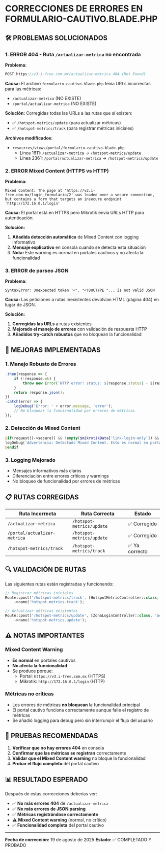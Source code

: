 # CORRECCIONES DE ERRORES EN FORMULARIO-CAUTIVO.BLADE.PHP

## 🛠️ PROBLEMAS SOLUCIONADOS

### 1. **ERROR 404 - Ruta `/actualizar-metrica` no encontrada**

**Problema:**
```javascript
POST https://v3.i-free.com.mx/actualizar-metrica 404 (Not Found)
```

**Causa:**
El archivo `formulario-cautivo.blade.php` tenía URLs incorrectas para las métricas:
- `/actualizar-metrica` (NO EXISTE)
- `/portal/actualizar-metrica` (NO EXISTE)

**Solución:**
Corregidas todas las URLs a las rutas que sí existen:
- ✅ `/hotspot-metrics/update` (para actualizar métricas)
- ✅ `/hotspot-metrics/track` (para registrar métricas iniciales)

**Archivos modificados:**
- `resources/views/portal/formulario-cautivo.blade.php`
  - Línea 1611: `/actualizar-metrica` → `/hotspot-metrics/update`
  - Línea 2361: `/portal/actualizar-metrica` → `/hotspot-metrics/update`

### 2. **ERROR Mixed Content (HTTPS vs HTTP)**

**Problema:**
```
Mixed Content: The page at 'https://v3.i-free.com.mx/login_formulario/2' was loaded over a secure connection,
but contains a form that targets an insecure endpoint 'http://172.16.0.1/login'
```

**Causa:**
El portal está en HTTPS pero Mikrotik envía URLs HTTP para autenticación.

**Solución:**
1. **Añadida detección automática** de Mixed Content con logging informativo
2. **Mensaje explicativo** en consola cuando se detecta esta situación
3. **Nota:** Este warning es normal en portales cautivos y no afecta la funcionalidad

### 3. **ERROR de parseo JSON**

**Problema:**
```
SyntaxError: Unexpected token '<', "<!DOCTYPE "... is not valid JSON
```

**Causa:**
Las peticiones a rutas inexistentes devolvían HTML (página 404) en lugar de JSON.

**Solución:**
1. **Corregidas las URLs** a rutas existentes
2. **Mejorado el manejo de errores** con validación de respuesta HTTP
3. **Añadidos try-catch robustos** que no bloquean la funcionalidad

## 🚀 MEJORAS IMPLEMENTADAS

### **1. Manejo Robusto de Errores**
```javascript
.then(response => {
    if (!response.ok) {
        throw new Error(`HTTP error! status: ${response.status} - ${response.statusText}`);
    }
    return response.json();
})
.catch(error => {
    logDebug('Error: ' + error.message, 'error');
    // No bloquear la funcionalidad por errores de métricas
});
```

### **2. Detección de Mixed Content**
```php
@if(request()->secure() && !empty($mikrotikData['link-login-only']) && strpos($mikrotikData['link-login-only'], 'http:') === 0)
logDebug('Advertencia: Detectado Mixed Content. Esto es normal en portales cautivos.', 'warn');
@endif
```

### **3. Logging Mejorado**
- Mensajes informativos más claros
- Diferenciación entre errores críticos y warnings
- No bloqueo de funcionalidad por errores de métricas

## 📋 RUTAS CORREGIDAS

| Ruta Incorrecta | Ruta Correcta | Estado |
|----------------|---------------|---------|
| `/actualizar-metrica` | `/hotspot-metrics/update` | ✅ Corregido |
| `/portal/actualizar-metrica` | `/hotspot-metrics/update` | ✅ Corregido |
| `/hotspot-metrics/track` | `/hotspot-metrics/track` | ✅ Ya correcto |

## 🔍 VALIDACIÓN DE RUTAS

Las siguientes rutas están registradas y funcionando:

```php
// Registrar métricas iniciales
Route::post('/hotspot-metrics/track', [HotspotMetricController::class, 'track'])
    ->name('hotspot-metrics.track');

// Actualizar métricas existentes
Route::post('/hotspot-metrics/update', [ZonaLoginController::class, 'actualizarMetrica'])
    ->name('hotspot-metrics.update');
```

## ⚠️ NOTAS IMPORTANTES

### **Mixed Content Warning**
- **Es normal** en portales cautivos
- **No afecta la funcionalidad**
- Se produce porque:
  - Portal: `https://v3.i-free.com.mx` (HTTPS)
  - Mikrotik: `http://172.16.0.1/login` (HTTP)

### **Métricas no críticas**
- Los errores de métricas **no bloquean** la funcionalidad principal
- El portal cautivo funciona correctamente aunque falle el registro de métricas
- Se añadió logging para debug pero sin interrumpir el flujo del usuario

## 🧪 PRUEBAS RECOMENDADAS

1. **Verificar que no hay errores 404** en consola
2. **Confirmar que las métricas se registran** correctamente
3. **Validar que el Mixed Content warning** no bloque la funcionalidad
4. **Probar el flujo completo** del portal cautivo

## 📊 RESULTADO ESPERADO

Después de estas correcciones deberías ver:
- ✅ **No más errores 404** de `/actualizar-metrica`
- ✅ **No más errores de JSON parsing**
- ✅ **Métricas registrándose correctamente**
- ⚠️ **Mixed Content warning** (normal, no crítico)
- ✅ **Funcionalidad completa** del portal cautivo

---

**Fecha de corrección:** 19 de agosto de 2025
**Estado:** ✅ COMPLETADO Y PROBADO
